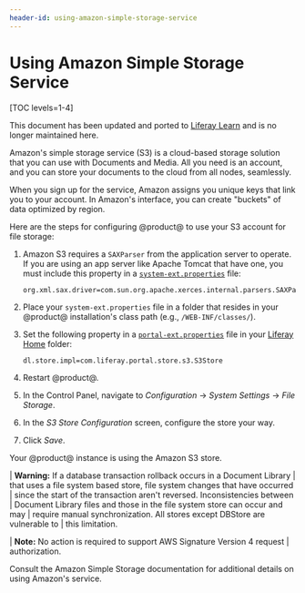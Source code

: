 ```yaml
---
header-id: using-amazon-simple-storage-service
---
```


# Using Amazon Simple Storage Service

[TOC levels=1-4]

<aside class="alert alert-info">
  <span class="wysiwyg-color-blue120">This document has been updated and ported to <a href="https://learn.liferay.com/dxp/latest/en/system-administration/file-storage/other-file-store-types/amazon-s3-store.html">Liferay Learn</a> and is no longer maintained here.</span>
</aside>

Amazon's simple storage service (S3) is a cloud-based storage solution that you
can use with Documents and Media. All you need is an account, and you can store
your documents to the cloud from all nodes, seamlessly. 

When you sign up for the service, Amazon assigns you unique keys that link you
to your account. In Amazon's interface, you can create "buckets" of data
optimized by region. 

Here are the steps for configuring @product@ to use your S3 account for file
storage:

1.  Amazon S3 requires a `SAXParser` from the application server to operate. If
    you are using an app server like Apache Tomcat that have one, you must
    include this property in a
    [`system-ext.properties`](/docs/7-2/deploy/-/knowledge_base/d/system-properties)
    file: 

    ```properties
    org.xml.sax.driver=com.sun.org.apache.xerces.internal.parsers.SAXParser
    ```

2.  Place your `system-ext.properties` file in a folder that resides in your 
    @product@ installation's class path (e.g., `/WEB-INF/classes/`).

3.  Set the following property in a
    [`portal-ext.properties`](/docs/7-2/deploy/-/knowledge_base/d/portal-properties)
    file in your [Liferay
    Home](/docs/7-2/deploy/-/knowledge_base/d/liferay-home) folder: 

    ```properties
    dl.store.impl=com.liferay.portal.store.s3.S3Store
    ```

4.  Restart @product@.

5.  In the Control Panel, navigate to *Configuration* &rarr; *System
    Settings* &rarr; *File Storage*.

6.  In the *S3 Store Configuration* screen, configure the store your way.

7.  Click *Save*.

Your @product@ instance is using the Amazon S3 store. 

| **Warning:** If a database transaction rollback occurs in a Document Library
| that uses a file system based store, file system changes that have occurred
| since the start of the transaction aren't reversed. Inconsistencies between
| Document Library files and those in the file system store can occur and may
| require manual synchronization. All stores except DBStore are vulnerable to 
| this limitation.

| **Note:** No action is required to support AWS Signature Version 4 request
| authorization. 

Consult the Amazon Simple Storage documentation for additional details on using
Amazon's service. 
